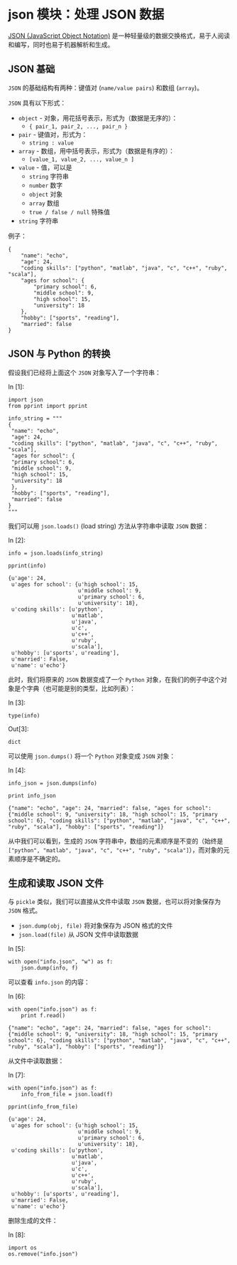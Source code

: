 # json 模块：处理 JSON 数据

[JSON (JavaScript Object Notation)](http://json.org) 是一种轻量级的数据交换格式，易于人阅读和编写，同时也易于机器解析和生成。

## JSON 基础

`JSON` 的基础结构有两种：键值对 (`name/value pairs`) 和数组 (`array`)。

`JSON` 具有以下形式：

*   `object` - 对象，用花括号表示，形式为（数据是无序的）：
    *   `{ pair_1, pair_2, ..., pair_n }`
*   `pair` - 键值对，形式为：
    *   `string : value`
*   `array` - 数组，用中括号表示，形式为（数据是有序的）：
    *   `[value_1, value_2, ..., value_n ]`
*   `value` - 值，可以是
    *   `string` 字符串
    *   `number` 数字
    *   `object` 对象
    *   `array` 数组
    *   `true / false / null` 特殊值
*   `string` 字符串

例子：

```
{
    "name": "echo",
    "age": 24,
    "coding skills": ["python", "matlab", "java", "c", "c++", "ruby", "scala"],
    "ages for school": { 
        "primary school": 6,
        "middle school": 9,
        "high school": 15,
        "university": 18
    },
    "hobby": ["sports", "reading"],
    "married": false
}

```

## JSON 与 Python 的转换

假设我们已经将上面这个 `JSON` 对象写入了一个字符串：

In [1]:

```
import json
from pprint import pprint

info_string = """
{
 "name": "echo",
 "age": 24,
 "coding skills": ["python", "matlab", "java", "c", "c++", "ruby", "scala"],
 "ages for school": { 
 "primary school": 6,
 "middle school": 9,
 "high school": 15,
 "university": 18
 },
 "hobby": ["sports", "reading"],
 "married": false
}
"""

```

我们可以用 `json.loads()` (load string) 方法从字符串中读取 `JSON` 数据：

In [2]:

```
info = json.loads(info_string)

pprint(info)

```

```
{u'age': 24,
 u'ages for school': {u'high school': 15,
                      u'middle school': 9,
                      u'primary school': 6,
                      u'university': 18},
 u'coding skills': [u'python',
                    u'matlab',
                    u'java',
                    u'c',
                    u'c++',
                    u'ruby',
                    u'scala'],
 u'hobby': [u'sports', u'reading'],
 u'married': False,
 u'name': u'echo'}

```

此时，我们将原来的 `JSON` 数据变成了一个 `Python` 对象，在我们的例子中这个对象是个字典（也可能是别的类型，比如列表）：

In [3]:

```
type(info)

```

Out[3]:

```
dict
```

可以使用 `json.dumps()` 将一个 `Python` 对象变成 `JSON` 对象：

In [4]:

```
info_json = json.dumps(info)

print info_json

```

```
{"name": "echo", "age": 24, "married": false, "ages for school": {"middle school": 9, "university": 18, "high school": 15, "primary school": 6}, "coding skills": ["python", "matlab", "java", "c", "c++", "ruby", "scala"], "hobby": ["sports", "reading"]}

```

从中我们可以看到，生成的 `JSON` 字符串中，数组的元素顺序是不变的（始终是 `["python", "matlab", "java", "c", "c++", "ruby", "scala"]`），而对象的元素顺序是不确定的。

## 生成和读取 JSON 文件

与 `pickle` 类似，我们可以直接从文件中读取 `JSON` 数据，也可以将对象保存为 `JSON` 格式。

*   `json.dump(obj, file)` 将对象保存为 JSON 格式的文件
*   `json.load(file)` 从 JSON 文件中读取数据

In [5]:

```
with open("info.json", "w") as f:
    json.dump(info, f)

```

可以查看 `info.json` 的内容：

In [6]:

```
with open("info.json") as f:
    print f.read()

```

```
{"name": "echo", "age": 24, "married": false, "ages for school": {"middle school": 9, "university": 18, "high school": 15, "primary school": 6}, "coding skills": ["python", "matlab", "java", "c", "c++", "ruby", "scala"], "hobby": ["sports", "reading"]}

```

从文件中读取数据：

In [7]:

```
with open("info.json") as f:
    info_from_file = json.load(f)

pprint(info_from_file)

```

```
{u'age': 24,
 u'ages for school': {u'high school': 15,
                      u'middle school': 9,
                      u'primary school': 6,
                      u'university': 18},
 u'coding skills': [u'python',
                    u'matlab',
                    u'java',
                    u'c',
                    u'c++',
                    u'ruby',
                    u'scala'],
 u'hobby': [u'sports', u'reading'],
 u'married': False,
 u'name': u'echo'}

```

删除生成的文件：

In [8]:

```
import os
os.remove("info.json")

```